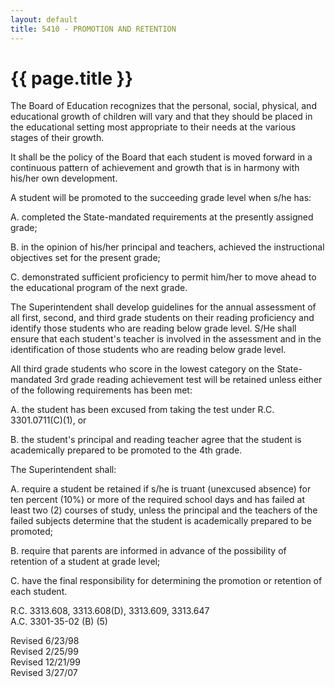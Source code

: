 ```yaml
---
layout: default
title: 5410 - PROMOTION AND RETENTION
---
```


{{ page.title }}
================

The Board of Education recognizes that the personal, social, physical,
and educational growth of children will vary and that they should be
placed in the educational setting most appropriate to their needs at the
various stages of their growth.

It shall be the policy of the Board that each student is moved forward
in a continuous pattern of achievement and growth that is in harmony
with his/her own development.

A student will be promoted to the succeeding grade level when s/he has:

A. completed the State-mandated requirements at the presently assigned
grade;

B. in the opinion of his/her principal and teachers, achieved the
instructional objectives set for the present grade;

C. demonstrated sufficient proficiency to permit him/her to move ahead
to the educational program of the next grade.

The Superintendent shall develop guidelines for the annual assessment of
all first, second, and third grade students on their reading proficiency
and identify those students who are reading below grade level. S/He
shall ensure that each student's teacher is involved in the assessment
and in the identification of those students who are reading below grade
level.

All third grade students who score in the lowest category on the
State-mandated 3rd grade reading achievement test will be retained
unless either of the following requirements has been met:

A. the student has been excused from taking the test under R.C.
3301.0711(C)(1), or

B. the student's principal and reading teacher agree that the student is
academically prepared to be promoted to the 4th grade.

The Superintendent shall:

A. require a student be retained if s/he is truant (unexcused absence)
for ten percent (10%) or more of the required school days and has failed
at least two (2) courses of study, unless the principal and the teachers
of the failed subjects determine that the student is academically
prepared to be promoted;

B. require that parents are informed in advance of the possibility of
retention of a student at grade level;

C. have the final responsibility for determining the promotion or
retention of each student.

R.C. 3313.608, 3313.608(D), 3313.609, 3313.647\
 A.C. 3301-35-02 (B) (5)

Revised 6/23/98\
 Revised 2/25/99\
 Revised 12/21/99\
 Revised 3/27/07
